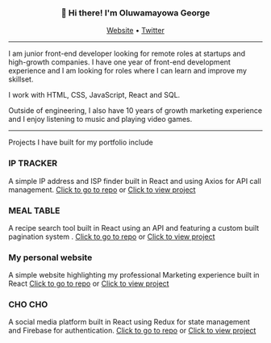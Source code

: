<h3 align="center">👋 Hi there! I'm Oluwamayowa George</h3>
<p align="center">
  <a href="https://www.mayowageorge.com">Website</a> •
  <a href="https://twitter.com/wana____">Twitter</a>
</p>

<hr>

I am junior front-end developer looking for remote roles at startups and high-growth companies. I have one year of front-end development experience and I am looking for roles where I can learn and improve my skillset. 

I work with HTML, CSS, JavaScript, React and SQL. 

Outside of engineering, I also have 10 years of growth marketing experience and I enjoy listening to music and playing video games. 

<hr>

Projects I have built for my portfolio include

### IP TRACKER

A simple IP address and ISP finder built in React and using Axios for API call management. [Click to go to repo](https://github.com/mayowana/ip-tracker) or [Click to view project](https://ip-tracker-ruby.vercel.app/)

### MEAL TABLE

A recipe search tool built in React using an API and featuring a custom built pagination system . [Click to go to repo](https://github.com/mayowana/mealtable) or [Click to view project](https://mealtable.vercel.app/)

### My personal website

A simple website highlighting my professional Marketing experience built in React [Click to go to repo](https://github.com/mayowana/personalpage) or [Click to view project](http://www.mayowageorge.com)

### CHO CHO

A social media platform built in React using Redux for state management and Firebase for authentication. [Click to go to repo](https://github.com/mayowana/social-platform) or [Click to view project](https://social-app-3cb8b.web.app/)
<!--
**mayowana/mayowana** is a ✨ _special_ ✨ repository because its `README.md` (this file) appears on your GitHub profile.

